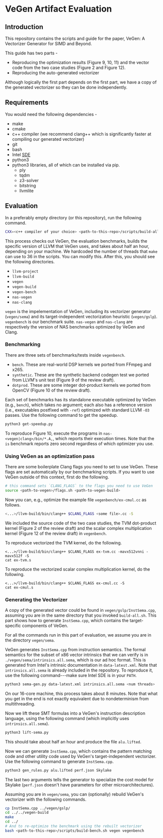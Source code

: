 # VeGen Artifact Evaluation

## Introduction
This repository contains the scripts and guide for the paper, VeGen: A Vectorizer Generator for SIMD and Beyond.

This guide has two parts -
 - Reproducing the optimization results (Figure 9, 10, 11) and the vector code from the two case studies (Figure 2 and Figure 12).
 - Reproducing the auto-generated vectorizer

Although logically the first part depends on the first part,
we have a copy of the generated vectorizer so they can be done independently.

## Requirements
You would need the following dependencies -
 - make
 - cmake
 - c++ compiler (we recommend
clang++ which is significantly faster at compiling our generated vectorizer)
 - git
 - bash
 - Intel [SDE](https://software.intel.com/content/www/us/en/develop/articles/intel-software-development-emulator.html)
 - python3
 - python3 libraries, all of which can be installed via pip.
   - ply
   - tqdm
   - z3-solver
   - bitstring
   - llvmlite

## Evaluation
In a preferably empty directory (or this repository),
 run the following command.
```bash
CXX=<c++ compiler of your choice> <path-to-this-repo>/scripts/build-all.sh
```
This process checks out VeGen, the evaluation benchmarks, builds the specific version of LLVM that VeGen uses,
and takes about half an hour, depending on your machine.
We hardcoded the number of threads that `make` can use to 36 in the scripts.
You can modify this.
After this, you should see the following directories.
 - `llvm-project`
 - `llvm-build`
 - `vegen`
 - `vegen-build`
 - `vegen-bench`
 - `nas-vegen`
 - `nas-clang`

`vegen` is the impelementation of VeGen,
 including its vectorizer generator (`vegen/sema`)
 and its target-independent vectorization heuristic (`vegen/gslp`).
`vegenbench` is our benchmark suite.
`nas-vegen` and `nas-clang` are respectively the version of NAS benchmarks optimized by VeGen and Clang.

### Benchmarking
There are three sets of benchmarks/tests inside `vegenbench`.
 - `bench`. These are real-world DSP kernels we ported from FFmpeg and x265.
 - `synthetic`. These are the synthetic backend codegen test we ported from LLVM's unit test (Figure 9 of the review draft).
 - `dotprod`. These are some integer dot-product kernels we ported from OpenCV (Figure 10 of the review draft).

Each set of benchmarks has its standalone executable optimized by VeGen (e.g., `bench`), which takes no argument;
each also has a reference version (i.e., executables postfixed with `-ref`) optimized with standard LLVM `-O3` passes.
Use the following command to get the speedup.
```bash
python3 get-speedup.py
```

To reproduce Figure 10, execute the programs in `nas-<vegen|clang>/bin/*.A,`, which reports their execution times.
Note that the `is` benchmark reports zero second regardless of which optimizer you use.

### Using VeGen as an optimization pass
There are some boilerplate Clang flags you need to set to use VeGen.
These flags are set automatically by our benchmarking scripts.
If you want to use VeGen outside of this context, first do the following.
```bash
# this command sets `CLANG_FLAGS` to the flags you need to use VeGen
source <path-to-vegen>/flags.sh <path-to-vegen-build>
```
Now you can, e.g., optimize the example file  `vegenbench/ex-cmul.cc` as follows.
```bash
<...>/llvm-build/bin/clang++ $CLANG_FLAGS <some file>.cc -S
```

We included the source code of the two case studies, the TVM dot-product kernel (Figure 2 of the review draft) and 
the scalar complex multiplication kernel (Figure 12 of the review draft) in `vegenbench`.

To reproduce vectorized the TVM kernel, do the following.
```
<...>/llvm-build/bin/clang++ $CLANG_FLAGS ex-tvm.cc -mavx512vnni -mavx512f -S
cat ex-tvm.s
```

To reproduce the vectorized scalar complex multiplication kernel, do the following.
```
<...>/llvm-build/bin/clang++ $CLANG_FLAGS ex-cmul.cc -S
cat ex-cmul.s
```

### Generating the Vectorizer
A copy of the generated vector could be found in `vegen/gslp/InstSema.cpp`,
assuming you are in the same directory that you invoked `build-all.sh`.
This part shows how to generate `InstSema.cpp`, which contains
the target-specific components of VeGen.

For all the commands run in this part of evaluation, we assume you are in the directory `vegen/sema`.

VeGen generates `InstSema.cpp` from instruction semantics.
The formal semantics for the subset of x86 vector intrinsics that we can
verify is in `./vegen/sema/intrinsics.all.sema`, which is our ad hoc format.
This is generated from Intel's intrinsic documentation in `data-latest.xml`.
Note that `intrinsics.all.sema` is already included in the repository.
To reproduce it, use the following command---make sure Intel SDE is in your `PATH`.
```bash
python3 sema-gen.py data-latest.xml intrinsics.all.sema <num threads>
```
On our 16-core machine, this process takes about 8 minutes.
Note that what you get in the end is not exactly equivalent due to nondeterminism from multithreading.

Now we lift these SMT formulas into a VeGen's
instruction description language,
using the following command (which implicitly uses `intrinsics.all.sema`).
```bash
python3 lift-sema.py
```
This should take about half an hour and produce the file `alu.lifted`.

Now we can generate `InstSema.cpp`, which contains the pattern matching
code and other utility code used by VeGen's target-independent 
vectorizer. Use the following command to generate `InstSema.cpp`.
```bash
python3 gen_rules.py alu.lifted perf.json Skylake
``` 
The last two arguments
tells the generator to specialize the cost model for Skylake 
(`perf.json` doesn't have parameters for other microarchitectures).

Assuming you are in `vegen/sema`, you can (optionally) rebuild 
VeGen's vectorizer with the following commands.
```bash
cp InstSema.cpp ../vegen/gslp/
cd ../../vegen-build
make
cd ../
# And to re-optimize the benchmark using the rebuilt vectorizer
bash <path-to-this-repo>/scripts/build-bench.sh vegen vegenbench
```
